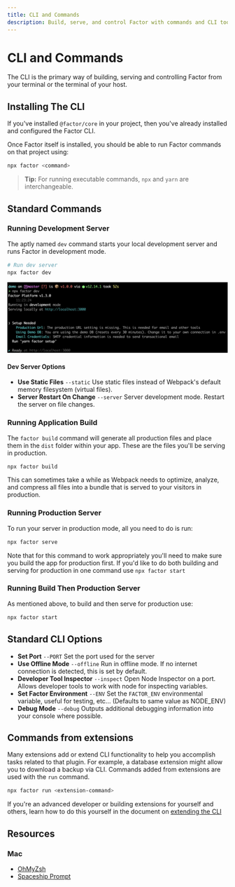 ```yaml
---
title: CLI and Commands
description: Build, serve, and control Factor with commands and CLI tools.
---
```


# CLI and Commands

The CLI is the primary way of building, serving and controlling Factor from your terminal or the terminal of your host.

## Installing The CLI

If you've installed `@factor/core` in your project, then you've already installed and configured the Factor CLI.

Once Factor itself is installed, you should be able to run Factor commands on that project using:

```bash
npx factor <command>
```

> **Tip:** For running executable commands, `npx` and `yarn` are interchangeable.

## Standard Commands

### Running Development Server

The aptly named `dev` command starts your local development server and runs Factor in development mode.

```bash
# Run dev server
npx factor dev
```

![Dev Server is Running](./cli.jpg)

#### Dev Server Options

- **Use Static Files** `--static`
  Use static files instead of Webpack's default memory filesystem (virtual files).
- **Server Restart On Change** `--server`
  Server development mode. Restart the server on file changes.

### Running Application Build

The `factor build` command will generate all production files and place them in the `dist` folder within your app. These are the files you'll be serving in production.

```bash
npx factor build
```

This can sometimes take a while as Webpack needs to optimize, analyze, and compress all files into a bundle that is served to your visitors in production.

### Running Production Server

To run your server in production mode, all you need to do is run:

```bash
npx factor serve
```

Note that for this command to work appropriately you'll need to make sure you build the app for production first. If you'd like to do both building and serving for production in one command use `npx factor start`

### Running Build Then Production Server

As mentioned above, to build and then serve for production use:

```bash
npx factor start
```

## Standard CLI Options

- **Set Port** `--PORT`
  Set the port used for the server
- **Use Offline Mode** `--offline`
  Run in offline mode. If no internet connection is detected, this is set by default.
- **Developer Tool Inspector** `--inspect`
  Open Node Inspector on a port. Allows developer tools to work with node for inspecting variables.
- **Set Factor Environment** `--ENV`
  Set the `FACTOR_ENV` environmental variable, useful for testing, etc... (Defaults to same value as NODE_ENV)
- **Debug Mode** `--debug`
  Outputs additional debugging information into your console where possible.

## Commands from extensions

Many extensions add or extend CLI functionality to help you accomplish tasks related to that plugin. For example, a database extension might allow you to download a backup via CLI. Commands added from extensions are used with the `run` command.

```bash
npx factor run <extension-command>
```

If you're an advanced developer or building extensions for yourself and others, learn how to do this yourself in the document on [extending the CLI](./extend-the-cli)

## Resources

### Mac

- [OhMyZsh](https://github.com/ohmyzsh/ohmyzsh)
- [Spaceship Prompt](https://github.com/denysdovhan/spaceship-prompt)
